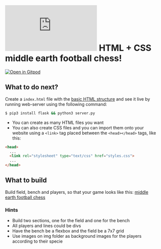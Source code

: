 # ![4Geeks Logo](http://assets.breatheco.de/apis/img/images.php?blob&random&cat=icon&tags=4geeks,16) HTML + CSS middle earth football chess!

[![Open in Gitpod](https://gitpod.io/button/open-in-gitpod.svg)](https://gitpod.io#https://github.com/ernestomedinam/middle-earth-football-chess.git)

## What to do next?

Create a `index.html` file with the [basic HTML structure](http://content.breatheco.de/lesson/what-is-html-learn-html#page-structure) and see it live by running web-server using the following command:

```sh
$ pip3 install flask && python3 server.py
```

- You can create as many HTML files you want
- You can also create CSS files and you can import them onto your website using a `<link>` tag placed between the `<head></head>` tags, like this:

```html
<head>
  ...
  <link rel="stylesheet" type="text/css" href="styles.css">
  ...
</head>
```
## What to build

Build field, bench and players, so that your game looks like this: [middle earth football chess](http://tinyurl.com/yb8f7kel)

### Hints
- Build two sections, one for the field and one for the bench
- All players and lines could be divs
- Have the bench be a flexbox and the field be a 7x7 grid
- Use images on img folder as background images for the players according to their specie